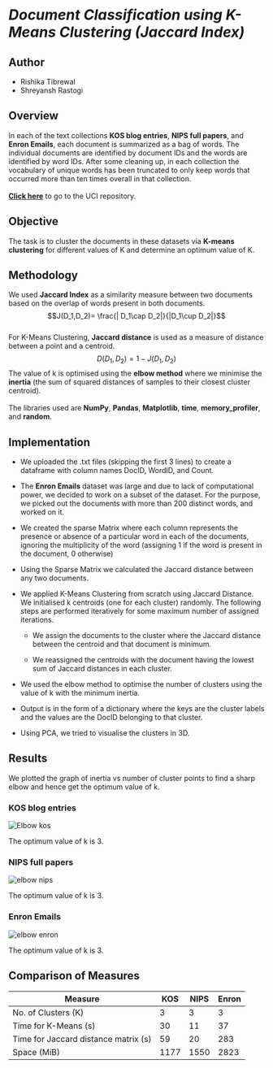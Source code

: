 

# *Document Classification using K-Means Clustering (Jaccard Index)*

## Author
- Rishika Tibrewal
- Shreyansh Rastogi

## Overview

In each of the text collections **KOS blog entries**, **NIPS full
papers**, and **Enron Emails**, each document is summarized as a bag of
words. The individual documents are identified by document IDs and the
words are identified by word IDs. After some cleaning up, in each
collection the vocabulary of unique words has been truncated to only
keep words that occurred more than ten times overall in that
collection.\
\
[**Click here**](https://archive.ics.uci.edu/ml/datasets/Bag+of+Words)
to go to the UCI repository.

## Objective

The task is to cluster the documents in these datasets via **K-means
clustering** for different values of K and determine an optimum value of
K.

## Methodology

We used **Jaccard Index** as a similarity measure between two documents
based on the overlap of words present in both documents.
$$J(D_1,D_2)= \frac{| D_1\cap D_2|}{|D_1\cup D_2|}$$\
For K-Means Clustering, **Jaccard distance** is used as a measure of
distance between a point and a centroid. $$D(D_1,D_2)= 1-J(D_1,D_2)$$
The value of k is optimised using the **elbow method** where we minimise
the **inertia** (the sum of squared distances of samples to their
closest cluster centroid).\
\
The libraries used are **NumPy**, **Pandas**, **Matplotlib**, **time**,
**memory_profiler**, and **random**.

## Implementation

-   We uploaded the .txt files (skipping the first 3 lines) to create a
    dataframe with column names DocID, WordID, and Count.

-   The **Enron Emails** dataset was large and due to lack of
    computational power, we decided to work on a subset of the dataset.
    For the purpose, we picked out the documents with more than 200
    distinct words, and worked on it.

-   We created the sparse Matrix where each column represents the
    presence or absence of a particular word in each of the documents,
    ignoring the multiplicity of the word (assigning 1 if the word is
    present in the document, 0 otherwise)

-   Using the Sparse Matrix we calculated the Jaccard distance between
    any two documents.

-   We applied K-Means Clustering from scratch using Jaccard Distance.
    We initialised k centroids (one for each cluster) randomly. The
    following steps are performed iteratively for some maximum number of
    assigned iterations.

    -   We assign the documents to the cluster where the Jaccard
        distance between the centroid and that document is minimum.

    -   We reassigned the centroids with the document having the lowest
        sum of Jaccard distances in each cluster.

-   We used the elbow method to optimise the number of clusters using
    the value of k with the minimum inertia.

-   Output is in the form of a dictionary where the keys are the cluster
    labels and the values are the DocID belonging to that cluster.

-   Using PCA, we tried to visualise the clusters in 3D.

## Results

We plotted the graph of inertia vs number of cluster points to find a
sharp elbow and hence get the optimum value of k.

### KOS blog entries
![Elbow kos](https://user-images.githubusercontent.com/94676910/185742806-2c42b7c8-847b-4063-9e43-2d38800cc2d5.png)

The optimum value of k is 3.

### NIPS full papers

![elbow nips](https://user-images.githubusercontent.com/94676910/185742817-c03c70fd-fb35-46f0-81aa-1cf62a775e7f.png)


The optimum value of k is 3.

### Enron Emails

![elbow enron](https://user-images.githubusercontent.com/94676910/185742820-b1b6c243-82e6-42cc-a742-3fadb4dee52f.png)


The optimum value of k is 3.

## Comparison of Measures

 |              **Measure**            | **KOS** | **NIPS** |**Enron**
 |-------------------------------------|---------|----------|-----------
 |         No. of Clusters (K)         |    3    |    3     |     3
 |        Time for K-Means (s)         |   30    |    11    |    37
 | Time for Jaccard distance matrix (s)|   59    |    20    |    283
 |             Space (MiB)             |  1177   |   1550   |   2823

